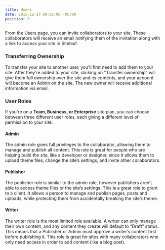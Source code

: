 ```yaml
---
title: Users
date: 2015-12-17 08:02:00 -05:00
position: 5
---
```


From the Users page, you can invite collaborators to your site. These collaborators will receive an email notifying them of the invitation along with a link to access your site in Siteleaf.

### Transferring Ownership

To transfer your site to another user, you'll first need to add them to your site. After they're added to your site, clicking on "Transfer ownership" will give them full ownership over the site and its contents, and your account will become an Admin on the site. The new owner will receive additional information via email.

### User Roles

If you're on a **Team, Business, or Enterprise** site plan, you can choose between three different user roles, each giving a different level of permission to your site.

#### Admin

The admin role gives full privileges to the collaborator, allowing them to manage and publish all content. This role is great for people who are helping build the site, like a developer or designer, since it allows them to upload theme files, change the site’s settings, and invite other collaborators.

#### Publisher

The publisher role is similar to the admin role, however publishers aren’t able to access theme files or the site’s settings. This is a great role to grant to a client. It allows a person to manage and publish pages, posts and uploads, while protecting them from accidentally breaking the site’s theme.

#### Writer

The writer role is the most limited role available. A writer can only manage their own content, and any content they create will default to “Draft” status. This means that a Publisher or Admin must approve a writer’s content first before publishing it. This role is great for sites with many collaborators who only need access in order to add content (like a blog post).
